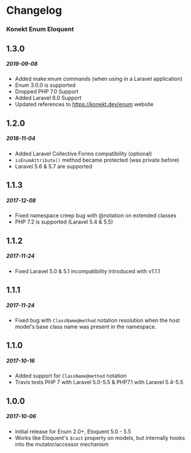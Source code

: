 # Changelog
### Konekt Enum Eloquent

## 1.3.0
##### 2019-09-08

- Added make:enum commands (when using in a Laravel application)
- Enum 3.0.0 is supported
- Dropped PHP 7.0 Support
- Added Laravel 6.0 Support
- Updated references to https://konekt.dev/enum website

## 1.2.0
##### 2018-11-04

- Added Laravel Collective Forms compatibility (optional)
- `isEnumAttribute()` method became protected (was private before)
- Laravel 5.6 & 5.7 are supported

## 1.1.3
##### 2017-12-08

- Fixed namespace creep bug with @notation on extended classes
- PHP 7.2 is supported (Laravel 5.4 & 5.5)

## 1.1.2
##### 2017-11-24

- Fixed Laravel 5.0 & 5.1 incompatibility introduced with v1.1.1

## 1.1.1
##### 2017-11-24

- Fixed bug with `ClassName@method` notation resolution when the host
  model's base class name was present in the namespace.

## 1.1.0
##### 2017-10-16

- Added support for `ClassName@method` notation
- Travis tests PHP 7 with Laravel 5.0-5.5 & PHP7.1 with Laravel 5.4-5.5

## 1.0.0
##### 2017-10-06

- Initial release for Enum 2.0+, Eloquent 5.0 - 5.5
- Works like Eloquent's `$cast` property on models, but internally hooks into the mutator/accessor mechanism
